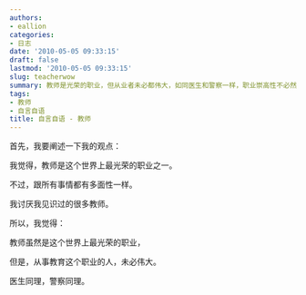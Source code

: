```yaml
---
authors:
- eallion
categories:
- 日志
date: '2010-05-05 09:33:15'
draft: false
lastmod: '2010-05-05 09:33:15'
slug: teacherwow
summary: 教师是光荣的职业，但从业者未必都伟大，如同医生和警察一样，职业崇高性不必然代表个体品行！
tags:
- 教师
- 自言自语
title: 自言自语 - 教师
---
```

首先，我要阐述一下我的观点：

我觉得，教师是这个世界上最光荣的职业之一。

不过，跟所有事情都有多面性一样。

我讨厌我见识过的很多教师。

所以，我觉得：

教师虽然是这个世界上最光荣的职业，

但是，从事教育这个职业的人，未必伟大。

医生同理，警察同理。
